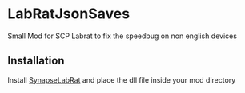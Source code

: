 # LabRatJsonSaves
Small Mod for SCP Labrat to fix the speedbug on non english devices

## Installation
Install [SynapseLabRat](https://github.com/GrafDimenzio/SynapseLabrat) and place the dll file inside your mod directory

